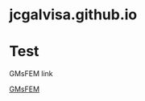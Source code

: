 # jcgalvisa.github.io

<h1> Test </h1>
GMsFEM link
<html>
<body>


<a href="https://github.com/jcgalvisa/GMsFEM/blob/main/GMsFEM_Julia/gmsfemexplained.html" class="button">GMsFEM</a>

